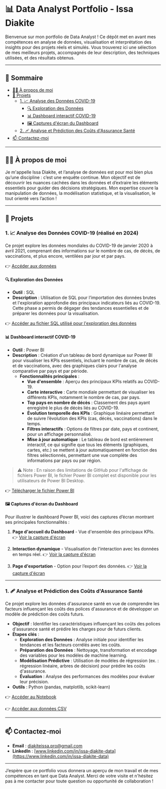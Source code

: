 # 📊 Data Analyst Portfolio - Issa Diakite

Bienvenue sur mon portfolio de Data Analyst ! Ce dépôt met en avant mes compétences en analyse de données, visualisation et interprétation des insights pour des projets réels et simulés. Vous trouverez ici une sélection de mes meilleurs projets, accompagnés de leur description, des techniques utilisées, et des résultats obtenus.

---

## 📑 Sommaire
- [🧑‍💻 À propos de moi](#-À-propos-de-moi)
- [📂 Projets](#-projets)
  - [1. 📈 Analyse des Données COVID-19](#-1.-analyse-des-données-covid-19-réalisé-en-2024)
    - [🔍 Exploration des Données](#-exploration-des-données)
    - [📊 Dashboard interactif COVID-19](#-dashboard-interactif-covid-19)
    - [🖼️ Captures d'écran du Dashboard](#-captures-décran-du-dashboard)
  - [2. 🩹 Analyse et Prédiction des Coûts d'Assurance Santé](#-2.-analyse-et-prédiction-des-coûts-dassurance-santé)
- [📫 Contactez-moi](#-contactez-moi)

---

## 🧑‍💻 À propos de moi

Je m'appelle Issa Diakite, et l’analyse de données est pour moi bien plus qu’une discipline : c’est une enquête continue. Mon objectif est de découvrir les nuances cachées dans les données et d’extraire les éléments essentiels pour guider des décisions stratégiques. Mon expertise couvre la manipulation de données, la modélisation statistique, et la visualisation, le tout orienté vers l’action !

---

## 📂 Projets

### 1. 📈 Analyse des Données COVID-19 (réalisé en 2024)

Ce projet explore les données mondiales du COVID-19 de janvier 2020 à avril 2021, comprenant des informations sur le nombre de cas, de décès, de vaccinations, et plus encore, ventilées par jour et par pays.

👉 [Accéder aux données](https://github.com/IssaDiak/PortfolioProjects/blob/main/CovidData.csv)

#### 🔍 Exploration des Données
- **Outil** : SQL
- **Description** : Utilisation de SQL pour l’importation des données brutes et l'exploration approfondie des principaux indicateurs liés au COVID-19. Cette phase a permis de dégager des tendances essentielles et de préparer les données pour la visualisation.

👉 [Accéder au fichier SQL utilisé pour l'exploration des données](https://github.com/IssaDiak/PortfolioProjects/blob/main/Covid_SQL_Data_Exploration.sql)

#### 📊 Dashboard interactif COVID-19
- **Outil** : Power BI
- **Description** : Création d'un tableau de bord dynamique sur Power BI pour visualiser les KPIs essentiels, incluant le nombre de cas, de décès et de vaccinations, avec des graphiques clairs pour l'analyse comparative par pays et par période.
  - **Fonctionnalités principales** :
    - **Vue d'ensemble** : Aperçu des principaux KPIs relatifs au COVID-19.
    - **Carte interactive** : Carte mondiale permettant de visualiser les différents KPIs, notamment le nombre de cas, par pays.
    - **Top pays en nombre de décès** : Classement des pays ayant enregistré le plus de décès liés au COVID-19.
    - **Évolution temporelle des KPIs** : Graphique linéaire permettant de suivre l’évolution des KPIs (cas, décès, vaccinations) dans le temps.
    - **Filtres interactifs** : Options de filtres par date, pays et continent, pour un affichage personnalisé.
    - **Mise à jour automatique** : Le tableau de bord est entièrement interactif, ce qui signifie que tous les éléments (graphiques, cartes, etc.) se mettent à jour automatiquement en fonction des filtres sélectionnés, permettant une vue complète des informations par pays ou par région.

> ⚠️ Note : En raison des limitations de GitHub pour l'affichage de fichiers Power BI, le fichier Power BI complet est disponible pour les utilisateurs de Power BI Desktop.

👉 [Télécharger le fichier Power BI](https://github.com/IssaDiak/PortfolioProjects/blob/main/Covid_Dashboard.pbix)

#### 🖼️ Captures d'écran du Dashboard
Pour illustrer le dashboard Power BI, voici des captures d’écran montrant ses principales fonctionnalités :

1. **Page d'accueil du Dashboard** - Vue d'ensemble des principaux KPIs.
   👉 [Voir la capture d'écran](https://github.com/IssaDiak/PortfolioProjects/blob/main/Covid_dashboard_screen1.png)

2. **Interaction dynamique** - Visualisation de l'interaction avec les données en temps réel.
   👉 [Voir la capture d'écran](https://github.com/IssaDiak/PortfolioProjects/blob/main/Covid_dashboard_screen2.png)

3. **Page d'exportation** - Option pour l’export des données.
   👉 [Voir la capture d'écran](https://github.com/IssaDiak/PortfolioProjects/blob/main/Covid_dashboard_screen3.png)

---

### 1. 🩹 Analyse et Prédiction des Coûts d'Assurance Santé

Ce projet explore les données d'assurance santé en vue de comprendre les facteurs influençant les coûts des polices d'assurance et de développer un modèle de prédiction des coûts futurs.

- **Objectif** : Identifier les caractéristiques influençant les coûts des polices d'assurance santé et prédire les charges pour de futurs clients.
- **Étapes clés** :
  - **Exploration des Données** : Analyse initiale pour identifier les tendances et les facteurs corrélés avec les coûts.
  - **Préparation des Données** : Nettoyage, transformation et encodage des variables pour les modèles de machine learning.
  - **Modélisation Prédictive** : Utilisation de modèles de régression (ex. : régression linéaire, arbres de décision) pour prédire les coûts d'assurance.
  - **Évaluation** : Analyse des performances des modèles pour évaluer leur précision.
- **Outils** : Python (pandas, matplotlib, scikit-learn)

👉 [Accéder au Notebook](https://github.com/IssaDiak/PortfolioProjects/blob/main/Medical_Insurance_Cost_Analysis_and_Prediction.ipynb)

👉 [Accéder aux données CSV](https://github.com/IssaDiak/PortfolioProjects/blob/main/Medical_Insurance.csv)

---

## 📫 Contactez-moi

- **Email** : diakiteissa.pro@gmail.com
- **LinkedIn** : [www.linkedin.com/in/issa-diakite-data](https://www.linkedin.com/in/issa-diakite-data)

---

J’espère que ce portfolio vous donnera un aperçu de mon travail et de mes compétences en tant que Data Analyst. Merci de votre visite et n'hésitez pas à me contacter pour toute question ou opportunité de collaboration !
